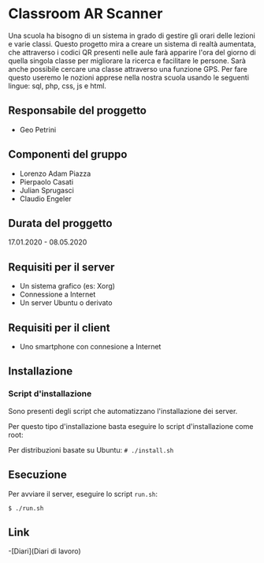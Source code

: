 # Classroom AR Scanner

Una scuola ha bisogno di un sistema in grado di gestire gli orari delle lezioni e varie classi. Questo progetto mira a creare un sistema di realtà aumentata, che attraverso i codici QR presenti nelle aule farà apparire l'ora del giorno di quella singola classe per migliorare la ricerca e facilitare le persone. Sarà anche possibile cercare una classe attraverso una funzione GPS. Per fare questo useremo le nozioni apprese nella nostra scuola usando le seguenti lingue:
sql, php, css, js e html.


## Responsabile del proggetto
* Geo Petrini

## Componenti del gruppo
* Lorenzo Adam Piazza 
* Pierpaolo Casati
* Julian Sprugasci 
* Claudio Engeler

## Durata del proggetto

17.01.2020 - 08.05.2020

## Requisiti per il server

* Un sistema grafico (es: Xorg)
* Connessione a Internet
* Un server Ubuntu o derivato

## Requisiti per il client

* Uno smartphone con connesione a Internet

## Installazione

### Script d'installazione

Sono presenti degli script che automatizzano l'installazione dei server.

Per questo tipo d'installazione basta eseguire lo script d'installazione come root:

Per distribuzioni basate su Ubuntu: `# ./install.sh`

## Esecuzione

Per avviare il server, eseguire lo script `run.sh`:

`$ ./run.sh`

## Link 

-[Diari](Diari di lavoro)


